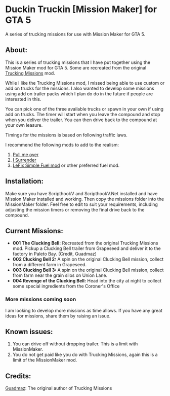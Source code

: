 # Duckin Truckin [Mission Maker] for GTA 5
A series of trucking missions for use with Mission Maker for GTA 5. 

## About: ##
This is a series of trucking missions that I have put together using the Mission Maker mod for GTA 5. Some are recreated from the original [Trucking Missions](https://www.gta5-mods.com/scripts/trucking-missions) mod.

While I like the Trucking Missions mod, I missed being able to use custom or add on trucks for the missions. I also wanted to develop some missions using add on trailer packs which I plan do do in the future if people are interested in this. 

You can pick one of the three available trucks or spawn in your own if using add on trucks. The timer will start when you leave the compound and stop when you deliver the trailer. You can then drive back to the compound at your own leasure.  

Timings for the missions is based on following traffic laws. 

I recommend the following mods to add to the realism: 
 
1. [Pull me over](https://www.gta5-mods.com/scripts/pull-me-over-0-8) 
2. [I Surrender](https://www.gta5-mods.com/scripts/i-surrender)
3. [LeFix Simple Fuel mod](https://www.gta5-mods.com/scripts/lefix-simple-fuel) or other preferred fuel mod.

## Installation: ##
Make sure you have ScripthookV and ScripthookV.Net installed and have Mission Maker installed and working. 
Then copy the missions folder into the MissionMaker folder. 
Feel free to edit to suit your requirements, including adjusting the mission timers or removing the final drive back to the compound.  

## Current Missions: ##

* **001 The Clucking Bell:** Recreated from the original Trucking Missions mod. Pickup a Clucking Bell trailer from Grapeseed and deliver it to the factory in Paleto Bay. (Credit, Guadmaz)
* **002 Clucking Bell 2:** A spin on the original Clucking Bell mission, collect from a different farm in Grapeseed.
* **003 Clucking Bell 3:** A spin on the original Clucking Bell mission, collect from farm near the grain silos on Union Lane.
* **004 Revenge of the Clucking Bell:** Head into the city at night to collect some special ingredients from the Coroner's Office

### More missions coming soon ###
I am looking to develop more missions as time allows. If you have any great ideas for missions, share them by raising an issue. 

## Known issues: ##

1. You can drive off without dropping trailer. This is a limit with MissionMaker.
2. You do not get paid like you do with Trucking Missions, again this is a limit of the MissionMaker mod. 

## Credits: ##
[Guadmaz](https://www.gta5-mods.com/users/Guadmaz): The original author of Trucking Missions
